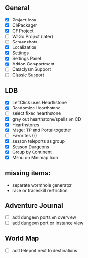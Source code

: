 ## General
 - [x] Project Icon
 - [x] CI/Packager
 - [x] CF Project
 - [ ] WaGo Project (later)
 - [ ] Screenshots
 - [x] Localization
 - [x] Settings
 - [x] Settings Panel
 - [x] Addon Compartment
 - [ ] Cataclysm Support
 - [ ] Classic Support

## LDB
 - [x] LeftClick uses Hearthstone
 - [x] Randomize Hearthstone
 - [ ] select fixed hearthstone
 - [x] grey out hearthstone/spells on CD
 - [x] Hearthstones
 - [x] Mage: TP and Portal together
 - [ ] Favorites (?)
 - [x] season teleports as group
 - [x] Season Dungeons
 - [x] Group by Continent
 - [x] Menu on Minimap Icon

## missing items:
- separate wormhole generator
- race or tradeskill restriction

## Adventure Journal
 - [ ] add dungeon ports on overview
 - [ ] add dungeon port on instance view

## World Map
 - [ ] add teleport next to destinations